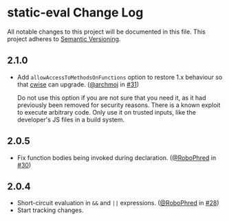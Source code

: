 # static-eval Change Log
All notable changes to this project will be documented in this file.
This project adheres to [Semantic Versioning](http://semver.org/).

## 2.1.0
* Add `allowAccessToMethodsOnFunctions` option to restore 1.x behaviour so that [cwise](https://github.com/scijs/cwise) can upgrade. ([@archmoj](https://github.com/archmoj) in [#31](https://github.com/browserify/static-eval/pull/31))

  Do not use this option if you are not sure that you need it, as it had previously been removed for security reasons. There is a known exploit to execute arbitrary code. Only use it on trusted inputs, like the developer's JS files in a build system.

## 2.0.5
* Fix function bodies being invoked during declaration. ([@RoboPhred](https://github.com/RoboPhred) in [#30](https://github.com/browserify/static-eval/pull/30))

## 2.0.4
* Short-circuit evaluation in `&&` and `||` expressions. ([@RoboPhred](https://github.com/RoboPhred) in [#28](https://github.com/browserify/static-eval/pull/28))
* Start tracking changes.
